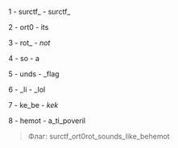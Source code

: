 1 - surctf_ - surctf_

2 - ort0 - its

3 - rot_ - _not_

4 - so - a

5 - unds - _flag

6 - _li - _lol

7 - ke_be - _kek_

8 - hemot - a_ti_poveril

>Флаг: surctf_ort0rot_sounds_like_behemot
